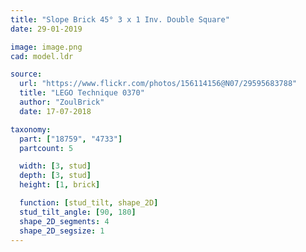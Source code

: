 ```yaml
---
title: "Slope Brick 45° 3 x 1 Inv. Double Square"
date: 29-01-2019

image: image.png
cad: model.ldr

source:
  url: "https://www.flickr.com/photos/156114156@N07/29595683788"
  title: "LEGO Technique 0370"
  author: "ZoulBrick"
  date: 17-07-2018

taxonomy:
  part: ["18759", "4733"]
  partcount: 5

  width: [3, stud]
  depth: [3, stud]
  height: [1, brick]

  function: [stud_tilt, shape_2D]
  stud_tilt_angle: [90, 180]
  shape_2D_segments: 4
  shape_2D_segsize: 1
---
```

